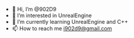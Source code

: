 - 👋 Hi, I’m @902D9
- 👀 I’m interested in UnrealEngine
- 🌱 I’m currently learning UnrealEngine and C++
- 📫 How to reach me 
      i902d9@gmail.com

<!---
902D9/902D9 is a ✨ special ✨ repository because its `README.md` (this file) appears on your GitHub profile.
You can click the Preview link to take a look at your changes.
--->

